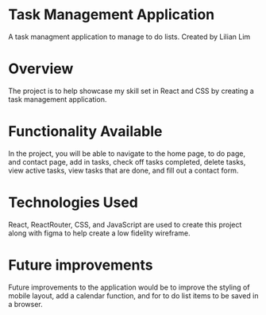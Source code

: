 # Task Management Application

A task managment application to manage to do lists.
Created by Lilian Lim

# Overview

The project is to help showcase my skill set in React and CSS by creating a task management application.

# Functionality Available

In the project, you will be able to navigate to the home page, to do page, and contact page, add in tasks, check off tasks completed, delete tasks, view active tasks, view tasks that are done, and fill out a contact form.

# Technologies Used

React, ReactRouter, CSS, and JavaScript are used to create this project along with figma to help create a low fidelity wireframe.

# Future improvements

Future improvements to the application would be to improve the styling of mobile layout, add a calendar function, and for to do list items to be saved in a browser.
